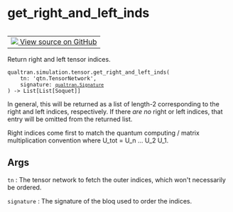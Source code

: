 # get_right_and_left_inds


<table class="tfo-notebook-buttons tfo-api nocontent" align="left">
<td>
  <a target="_blank" href="https://github.com/quantumlib/Qualtran/blob/main/qualtran/simulation/tensor/_dense.py#L67-L117">
    <img src="https://www.tensorflow.org/images/GitHub-Mark-32px.png" />
    View source on GitHub
  </a>
</td>
</table>



Return right and left tensor indices.


<pre class="devsite-click-to-copy prettyprint lang-py tfo-signature-link">
<code>qualtran.simulation.tensor.get_right_and_left_inds(
    tn: 'qtn.TensorNetwork',
    signature: <a href="../../../qualtran/Signature.html"><code>qualtran.Signature</code></a>
) -> List[List[Soquet]]
</code></pre>



<!-- Placeholder for "Used in" -->

In general, this will be returned as a list of length-2 corresponding
to the right and left indices, respectively. If there *are no* right
or left indices, that entry will be omitted from the returned list.

Right indices come first to match the quantum computing / matrix multiplication
convention where U_tot = U_n ... U_2 U_1.

<h2 class="add-link">Args</h2>

`tn`<a id="tn"></a>
: The tensor network to fetch the outer indices, which won't necessarily be ordered.

`signature`<a id="signature"></a>
: The signature of the bloq used to order the indices.


